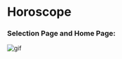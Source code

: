 # Horoscope

### Selection Page and Home Page:

![gif](https://media.giphy.com/media/U7rkCKiFaKEcV0yqEJ/giphy.gif)
